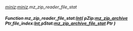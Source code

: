 _[miniz](../../modules/miniz/miniz-module.md):[miniz](../../modules/miniz/miniz-module.md).mz\_zip\_reader\_file\_stat_
##### Function mz\_zip\_reader\_file\_stat:[Int](../../modules/wonkey/wonkey-types-int.md)( pZip:[mz_zip_archive](../../modules/miniz/miniz-mz_zip_archive.md) Ptr,file_index:[Int](../../modules/wonkey/wonkey-types-int.md),pStat:[mz_zip_archive_file_stat](../../modules/miniz/miniz-mz_zip_archive_file_stat.md) Ptr )
